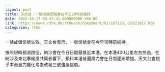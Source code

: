 ```yaml
---
layout: post
title: 天文台：一號戒備信號會在早上10時前維持
date: 2022-10-17 04:47:41.000000000 +08:00
link: https://news.rthk.hk/rthk/ch/component/k2/1671261-20221017.htm
categories: rthk
---
```


一號戒備信號生效。天文台表示，一號信號會在今早10時前維持。

按照現時預測路徑，納沙會在今日日間最接近本港，在本港400公里左右掠過，在納沙及東北季候風共同影響下，預料本港普遍風力會在日間逐漸增強。天文台會視乎本港風力變化考慮改發三號強風信號。
